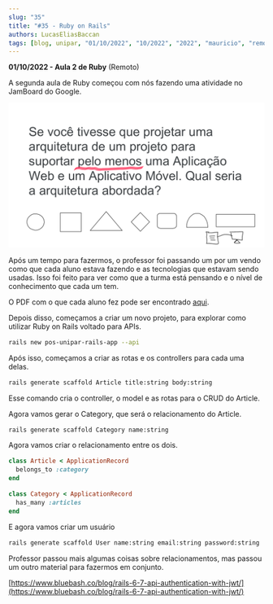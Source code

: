 ```yaml
---
slug: "35"
title: "#35 - Ruby on Rails"
authors: LucasEliasBaccan
tags: [blog, unipar, "01/10/2022", "10/2022", "2022", "mauricio", "remoto", "ruby", "rails", "ruby o rails"]
---
```


**01/10/2022 - Aula 2 de Ruby** (Remoto)

A segunda aula de Ruby começou com nós fazendo uma atividade no JamBoard do Google.

![Imagem1](/docs/aula-35/Imagem1.png)

Após um tempo para fazermos, o professor foi passando um por um vendo como que cada aluno estava fazendo e as tecnologias que estavam sendo usadas. Isso foi feito para ver como que a turma está pensando e o nível de conhecimento que cada um tem.

O PDF com o que cada aluno fez pode ser encontrado [aqui](/docs/aula-35/JamBoard.pdf).

Depois disso, começamos a criar um novo projeto, para explorar como utilizar Ruby on Rails voltado para APIs.

```bash
rails new pos-unipar-rails-app --api
```

Após isso, começamos a criar as rotas e os controllers para cada uma delas.

```bash
rails generate scaffold Article title:string body:string
```

Esse comando cria o controller, o model e as rotas para o CRUD do Article.

Agora vamos gerar o Category, que será o relacionamento do Article.

```bash
rails generate scaffold Category name:string
```

Agora vamos criar o relacionamento entre os dois.

```ruby
class Article < ApplicationRecord
  belongs_to :category
end
```

```ruby
class Category < ApplicationRecord
  has_many :articles
end
```

E agora vamos criar um usuário

```bash
rails generate scaffold User name:string email:string password:string
```

Professor passou mais algumas coisas sobre relacionamentos, mas passou um outro material para fazermos em conjunto.

[https://www.bluebash.co/blog/rails-6-7-api-authentication-with-jwt/](https://www.bluebash.co/blog/rails-6-7-api-authentication-with-jwt/)